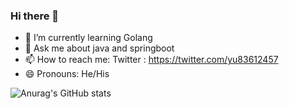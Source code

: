 ### Hi there 👋


- 🌱 I’m currently learning Golang
- 💬 Ask me about java and springboot
- 📫 How to reach me: Twitter : https://twitter.com/yu83612457
- 😄 Pronouns: He/His


![Anurag's GitHub stats](https://github-readme-stats.vercel.app/api?username=CadeYu&count_private=true&show_icons=true)
